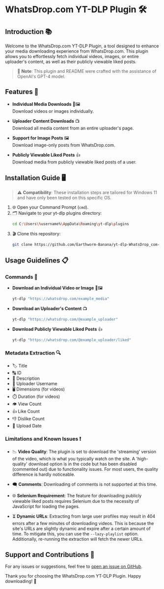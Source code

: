 # WhatsDrop.com YT-DLP Plugin 🛠️

## Introduction 📚

Welcome to the WhatsDrop.com YT-DLP Plugin, a tool designed to enhance your media downloading experience from WhatsDrop.com. This plugin allows you to effortlessly fetch individual videos, images, or entire uploader's content, as well as their publicly viewable liked posts.

> 📝 **Note**: This plugin and README were crafted with the assistance of OpenAI's GPT-4 model.

## Features 🌟

- **Individual Media Downloads** 🎥🖼️  
  Download videos or images individually.

- **Uploader Content Downloads** 📺  
  Download all media content from an entire uploader's page.

- **Support for Image Posts** 🖼️  
  Download image-only posts from WhatsDrop.com.

- **Publicly Viewable Liked Posts** 👍  
  Download media from publicly viewable liked posts of a user.

## Installation Guide 🖥️

> ⚠️ **Compatibility**: These installation steps are tailored for Windows 11 and have only been tested on this specific OS.

1. 🌐 Open your Command Prompt (`cmd`).
2. 🗂️ Navigate to your yt-dlp plugins directory:
    ```bash
    cd C:\Users\%username%\AppData\Roaming\yt-dlp\plugins
    ```
3. 🎬 Clone this repository:
    ```bash
    git clone https://github.com/Earthworm-Banana/yt-dlp-WhatsDrop_com-plugin.git
    ```

## Usage Guidelines 📋

### Commands 📜

- **Download an Individual Video or Image** 🎥🖼️  
  ```bash
  yt-dlp "https://whatsdrop.com/example_media"
  ```
  
- **Download an Uploader's Content** 📺  
  ```bash
  yt-dlp "https://whatsdrop.com/@example_uploader"
  ```

- **Download Publicly Viewable Liked Posts** 👍  
  ```bash
  yt-dlp "https://whatsdrop.com/@example_uploader/liked"
  ```
  
### Metadata Extraction 🔍

- 🏷️ Title
- 🔠 ID
- 📝 Description
- 🙋 Uploader Username
- 🖥️ Dimensions (for videos)
- ⏱️ Duration (for videos)
- 👁️ View Count
- 👍 Like Count
- 👎 Dislike Count
- 📅 Upload Date

### Limitations and Known Issues ❗

- 📉 **Video Quality**: The plugin is set to download the 'streaming' version of the video, which is what you typically watch on the site. A 'high-quality' download option is in the code but has been disabled (commented out) due to functionality issues. For most users, the quality difference is hardly noticeable.

- 🗨️ **Comments**: Downloading of comments is not supported at this time.

- 🌐 **Selenium Requirement**: The feature for downloading publicly viewable liked posts requires Selenium due to the necessity of JavaScript for loading the pages.

- ⏳ **Dynamic URLs**: Extracting from large user profiles may result in 404 errors after a few minutes of downloading videos. This is because the site's URLs are slightly dynamic and expire after a certain amount of time. To mitigate this, you can use the `--lazy-playlist` option. Additionally, re-running the extraction will fetch the newer URLs.

## Support and Contributions 🤝

For any issues or suggestions, feel free to [open an issue on GitHub](https://github.com/Earthworm-Banana/yt-dlp-WhatsDrop_com-plugin/issues).

Thank you for choosing the WhatsDrop.com YT-DLP Plugin. Happy downloading! 🎉